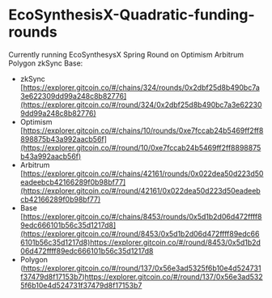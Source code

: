 # EcoSynthesisX-Quadratic-funding-rounds

Currently running EcoSynthesysX Spring Round on Optimism Arbitrum Polygon zkSync Base:

* zkSync [https://explorer.gitcoin.co/#/chains/324/rounds/0x2dbf25d8b490bc7a3e622309dd99a248c8b82776](https://explorer.gitcoin.co/#/round/324/0x2dbf25d8b490bc7a3e622309dd99a248c8b82776)
* Optimism [https://explorer.gitcoin.co/#/chains/10/rounds/0xe7fccab24b5469ff2ff8898875b43a992aacb56f](https://explorer.gitcoin.co/#/round/10/0xe7fccab24b5469ff2ff8898875b43a992aacb56f)
* Arbitrum [https://explorer.gitcoin.co/#/chains/42161/rounds/0x022dea50d223d50eadeebcb42166289f0b98bf77](https://explorer.gitcoin.co/#/round/42161/0x022dea50d223d50eadeebcb42166289f0b98bf77)
* Base [https://explorer.gitcoin.co/#/chains/8453/rounds/0x5d1b2d06d472ffff89edc666101b56c35d1217d8](https://explorer.gitcoin.co/#/round/8453/0x5d1b2d06d472ffff89edc666101b56c35d1217d8)https://explorer.gitcoin.co/#/round/8453/0x5d1b2d06d472ffff89edc666101b56c35d1217d8
* Polygon (https://explorer.gitcoin.co/#/round/137/0x56e3ad5325f6b10e4d524731f37479d8f17153b7)https://explorer.gitcoin.co/#/round/137/0x56e3ad5325f6b10e4d524731f37479d8f17153b7
